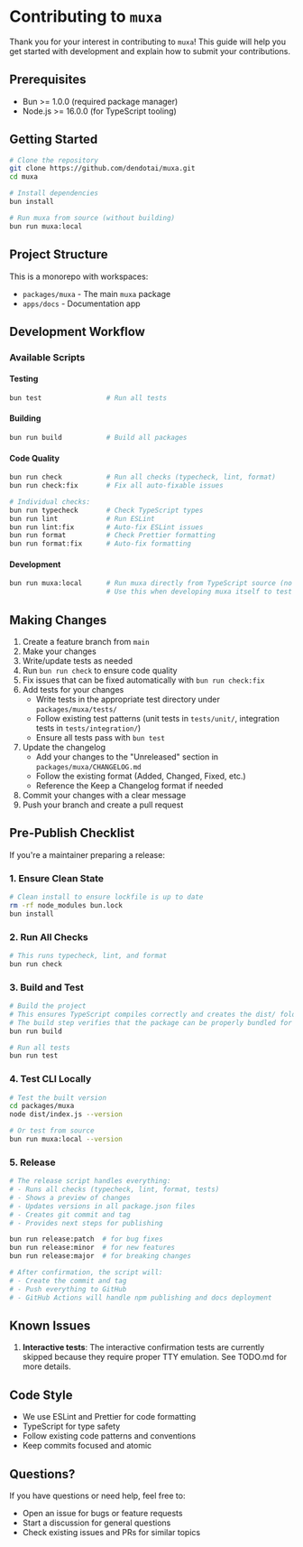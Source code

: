 # Contributing to `muxa`

Thank you for your interest in contributing to `muxa`! This guide will help you get started with development and explain how to submit your contributions.

## Prerequisites

- Bun >= 1.0.0 (required package manager)
- Node.js >= 16.0.0 (for TypeScript tooling)

## Getting Started

```bash
# Clone the repository
git clone https://github.com/dendotai/muxa.git
cd muxa

# Install dependencies
bun install

# Run muxa from source (without building)
bun run muxa:local
```

## Project Structure

This is a monorepo with workspaces:
- `packages/muxa` - The main `muxa` package
- `apps/docs` - Documentation app

## Development Workflow

### Available Scripts

#### Testing
```bash
bun test                # Run all tests
```

#### Building
```bash
bun run build           # Build all packages
```

#### Code Quality
```bash
bun run check           # Run all checks (typecheck, lint, format)
bun run check:fix       # Fix all auto-fixable issues

# Individual checks:
bun run typecheck       # Check TypeScript types
bun run lint            # Run ESLint
bun run lint:fix        # Auto-fix ESLint issues
bun run format          # Check Prettier formatting
bun run format:fix      # Auto-fix formatting
```

#### Development
```bash
bun run muxa:local      # Run muxa directly from TypeScript source (no build needed)
                        # Use this when developing muxa itself to test changes instantly
```

## Making Changes

1. Create a feature branch from `main`
2. Make your changes
3. Write/update tests as needed
4. Run `bun run check` to ensure code quality
5. Fix issues that can be fixed automatically with `bun run check:fix`
6. Add tests for your changes
   - Write tests in the appropriate test directory under `packages/muxa/tests/`
   - Follow existing test patterns (unit tests in `tests/unit/`, integration tests in `tests/integration/`)
   - Ensure all tests pass with `bun test`
7. Update the changelog
   - Add your changes to the "Unreleased" section in `packages/muxa/CHANGELOG.md`
   - Follow the existing format (Added, Changed, Fixed, etc.)
   - Reference the Keep a Changelog format if needed
8. Commit your changes with a clear message
9. Push your branch and create a pull request

## Pre-Publish Checklist

If you're a maintainer preparing a release:

### 1. Ensure Clean State
```bash
# Clean install to ensure lockfile is up to date
rm -rf node_modules bun.lock
bun install
```

### 2. Run All Checks
```bash
# This runs typecheck, lint, and format
bun run check
```

### 3. Build and Test

```bash
# Build the project
# This ensures TypeScript compiles correctly and creates the dist/ folder
# The build step verifies that the package can be properly bundled for npm publishing
bun run build

# Run all tests
bun run test
```

### 4. Test CLI Locally
```bash
# Test the built version
cd packages/muxa
node dist/index.js --version

# Or test from source
bun run muxa:local --version
```

### 5. Release

```bash
# The release script handles everything:
# - Runs all checks (typecheck, lint, format, tests)
# - Shows a preview of changes
# - Updates versions in all package.json files
# - Creates git commit and tag
# - Provides next steps for publishing

bun run release:patch  # for bug fixes
bun run release:minor  # for new features
bun run release:major  # for breaking changes

# After confirmation, the script will:
# - Create the commit and tag
# - Push everything to GitHub
# - GitHub Actions will handle npm publishing and docs deployment
```

## Known Issues

1. **Interactive tests**: The interactive confirmation tests are currently skipped because they require proper TTY emulation. See TODO.md for more details.

## Code Style

- We use ESLint and Prettier for code formatting
- TypeScript for type safety
- Follow existing code patterns and conventions
- Keep commits focused and atomic

## Questions?

If you have questions or need help, feel free to:
- Open an issue for bugs or feature requests
- Start a discussion for general questions
- Check existing issues and PRs for similar topics